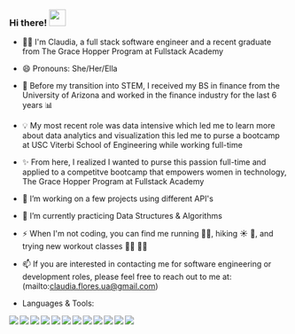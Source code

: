 ### Hi there! <img src="https://raw.githubusercontent.com/MartinHeinz/MartinHeinz/master/wave.gif" width="30px">

- 👩‍💻 I'm Claudia, a full stack software engineer and a recent graduate from The Grace Hopper Program at Fullstack Academy
- 😄 Pronouns: She/Her/Ella
- 🤖 Before my transition into STEM, I received my BS in finance from the University of Arizona and worked in the finance industry for the last 6 years 📊
- 💡 My most recent role was data intensive which led me to learn more about data analytics and visualization this led me to purse a bootcamp at USC Viterbi School of Engineering while working full-time
- ✨ From here, I realized I wanted to purse this passion full-time and applied to a competitve bootcamp that empowers women in technology, The Grace Hopper Program at Fullstack Academy
- 🔭 I’m working on a few projects using different API's
- 🌱 I’m currently practicing Data Structures & Algorithms
- ⚡  When I'm not coding, you can find me running 🏃‍♀️, hiking ☀️ 🥾, and trying new workout classes 🧘🏽 🏋️‍♀️ 
- 📫 If you are interested in contacting me for software engineering or development roles, please feel free to reach out to me at: (mailto:claudia.flores.ua@gmail.com)

- Languages & Tools:

<img align="left" img src="https://img.icons8.com/color/48/000000/javascript--v1.png"/>
<img align="left" img src="https://img.icons8.com/color/48/000000/html-5--v1.png"/>
<img align="left" img src="https://img.icons8.com/color/48/000000/css3.png"/>
<img align="left" img src="https://img.icons8.com/color/48/000000/react-native.png"/>
<img align="left" img src="https://img.icons8.com/color/48/000000/redux.png"/>
<img align="left" img src="https://img.icons8.com/color/48/000000/nodejs.png"/>
<img align="left" img src="https://img.icons8.com/color/48/000000/git.png"/>
<img align="left" img src="https://img.icons8.com/color-glass/48/000000/github.png"/>
<img align="left" img src="https://img.icons8.com/color/48/000000/heroku.png"/>
<img align="left" img src="https://img.icons8.com/color/48/000000/postgreesql.png"/>
<img align="left" img src="https://img.icons8.com/color/48/000000/webpack.png"/>
<img align="left" img src="https://img.icons8.com/color/48/000000/google-firebase-console.png"/>

<!--
**cflores-1/cflores-1** is a ✨ _special_ ✨ repository because its `README.md` (this file) appears on your GitHub profile.

Here are some ideas to get you started:

- 👩‍💻 I'm Claudia, a full stack software engineer 
- 🔭 I’m currently working on ...
- 🌱 I’m currently learning ...
- 💬 Ask me about ...
- 📫 How to reach me: claudia.flores.ua@gmail.com
- 😄 Pronouns: She/Her
- ⚡ Fun fact: ...
-->
